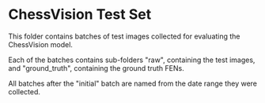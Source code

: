 # ChessVision Test Set

This folder contains batches of test images collected for evaluating the ChessVision model.

Each of the batches contains sub-folders "raw", containing the test images, and "ground_truth", containing the ground truth FENs.

All batches after the "initial" batch are named from the date range they were collected.
